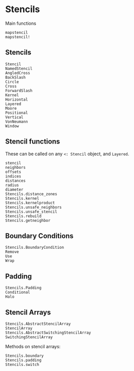 # Stencils

Main functions

```@docs
mapstencil
mapstencil!
```

## Stencils

```@docs
Stencil
NamedStencil
AngledCross
BackSlash
Circle
Cross
ForwardSlash
Kernel
Horizontal
Layered
Moore
Positional
Vertical
VonNeumann
Window
```

## Stencil functions

These can be called on any `<: Stencil` object, and `Layered`.

```@docs
stencil
neighbors
offsets
indices
distances
radius
diameter
Stencils.distance_zones
Stencils.kernel
Stencils.kernelproduct
Stencils.unsafe_neighbors
Stencils.unsafe_stencil
Stencils.rebuild
Stencils.getneighbor
```

## Boundary Conditions

```@docs
Stencils.BoundaryCondition
Remove
Use
Wrap
```

## Padding

```@docs
Stencils.Padding
Conditional
Halo
```

## Stencil Arrays

```@docs
Stencils.AbstractStencilArray
StencilArray
Stencils.AbstractSwitchingStencilArray
SwitchingStencilArray
```

Methods on stencil arrays:

```@docs
Stencils.boundary
Stencils.padding
Stencils.switch
```
